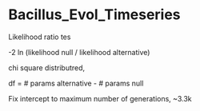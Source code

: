 # Bacillus_Evol_Timeseries

Likelihood ratio tes

-2 ln (likelihood null / likelihood alternative)

chi square distributred,

df = # params alternative - # params null


Fix intercept to maximum number of generations, ~3.3k
